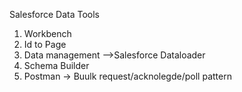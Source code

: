Salesforce Data Tools
1. Workbench
2. Id to Page
3. Data management -->Salesforce Dataloader
4. Schema Builder
5. Postman -> Buulk request/acknolegde/poll pattern

